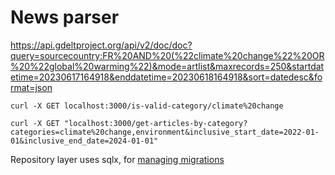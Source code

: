 # News parser

https://api.gdeltproject.org/api/v2/doc/doc?query=sourcecountry:FR%20AND%20(%22climate%20change%22%20OR%20%22global%20warming%22)&mode=artlist&maxrecords=250&startdatetime=20230617164918&enddatetime=20230618164918&sort=datedesc&format=json

```
curl -X GET localhost:3000/is-valid-category/climate%20change
```
```
curl -X GET "localhost:3000/get-articles-by-category?categories=climate%20change,environment&inclusive_start_date=2022-01-01&inclusive_end_date=2024-01-01"
```

Repository layer uses sqlx, for [managing migrations](https://crates.io/crates/sqlx-cli)
